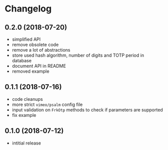 # Changelog

## 0.2.0 (2018-07-20)
- simplified API
- remove obsolete code
- remove a lot of abstractions
- store used hash algorithm, number of digits and TOTP period in database
- document API in README
- removed example

## 0.1.1 (2018-07-16)
- code cleanups
- more strict `vimeo/psalm` config file
- input validation on `FrkOtp` methods to check if parameters are supported
- fix example

## 0.1.0 (2018-07-12)
- intitial release
